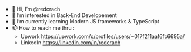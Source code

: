 - 👋 Hi, I’m @redcrach
- 👀 I’m interested in Back-End Developement
- 🌱 I’m currently learning Modern JS frameworks & TypeScript
- 📫 How to reach me thru :
  * Upwork https://upwork.com/o/profiles/users/~017f211aaf6fc6695a/
  * LinkedIn https://linkedin.com/in/redcrach

<!---
redcrach/redcrach is a ✨ special ✨ repository because its `README.md` (this file) appears on your GitHub profile.
You can click the Preview link to take a look at your changes.
--->
